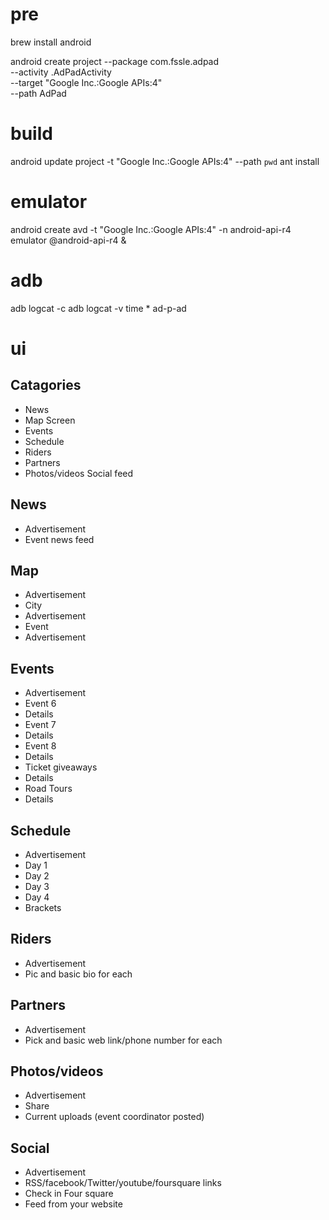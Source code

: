 pre
====

brew install android

android create project --package com.fssle.adpad \
  --activity .AdPadActivity \
  --target "Google Inc.:Google APIs:4" \
  --path AdPad
   
build  
====

android update project -t "Google Inc.:Google APIs:4" --path `pwd`
ant install  

emulator
====

android create avd -t "Google Inc.:Google APIs:4" -n android-api-r4
emulator @android-api-r4 &                
        
adb
====
                
adb logcat -c
adb logcat -v time * 
ad-p-ad
    
ui
====
                  
Catagories
----

* News	
* Map Screen	
* Events	
* Schedule	
* Riders	
* Partners	
* Photos/videos	Social feed

News
----

* Advertisement 
* Event news feed	

Map
----

* Advertisement
* City
* Advertisement
* Event
* Advertisement

Events
----
* Advertisement
* Event 6	
* Details 
* Event 7	
* Details
* Event 8	
* Details
* Ticket giveaways
* Details
* Road Tours	
* Details
  
Schedule
----

* Advertisement
* Day 1		
* Day 2	 
* Day 3	
* Day 4
* Brackets	
            
Riders
----         

* Advertisement
* Pic and basic bio for each	
  
Partners
----

* Advertisement
* Pick and basic web link/phone number for each	

Photos/videos	
----

* Advertisement	
* Share
* Current uploads (event coordinator posted)	

Social 
----

* Advertisement 
* RSS/facebook/Twitter/youtube/foursquare links 
* Check  in  Four square
* Feed from your website
